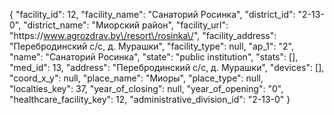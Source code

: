 {
    "facility_id": 12,
    "facility_name": "Санаторий Росинка",
    "district_id": "2-13-0",
    "district_name": "Миорский район",
    "facility_url": "https:\/\/www.agrozdrav.by\/resort\/rosinka\/",
    "facility_address": "Перебродинский с\/с, д. Мурашки",
    "facility_type": null,
    "ap_1": "2",
    "name": "Санаторий Росинка",
    "state": "public institution",
    "stats": [],
    "med_id": 13,
    "address": "Перебродинский с\/с, д. Мурашки",
    "devices": [],
    "coord_x_y": null,
    "place_name": "Миоры",
    "place_type": null,
    "localties_key": 37,
    "year_of_closing": null,
    "year_of_opening": "0",
    "healthcare_facility_key": 12,
    "administrative_division_id": "2-13-0"
}